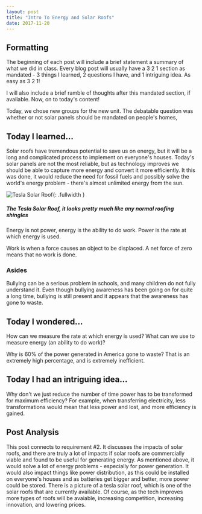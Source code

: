```yaml
---
layout: post
title: "Intro To Energy and Solar Roofs"
date: 2017-11-20
---
```


## Formatting

The beginning of each post will include a brief statement a summary of what we did in class. Every blog post will usually have a 3 2 1 section as mandated - 3 things I learned, 2 questions I have, and 1 intriguing idea. As easy as 3 2 1!

I will also include a brief ramble of thoughts after this mandated section, if available. Now, on to today's content!

Today, we chose new groups for the new unit. The debatable question was whether or not solar panels should be mandated on people's homes, 

## Today I learned...

Solar roofs have tremendous potential to save us on energy, but it will be a long and complicated process to implement on everyone's houses. Today's solar panels are not the most reliable, but as technology improves we should be able to capture more energy and convert it more efficiently. It this was done, it would reduce the need for fossil fuels and possibly solve the world's energy problem - there's almost unlimited energy from the sun.

![Tesla Solar Roof](https://www.tesla.com/sites/default/files/images/marketing/tesla-solar.jpg){: .fullwidth }

##### The Tesla Solar Roof, it looks pretty much like any normal roofing shingles

Energy is not power, energy is the ability to do work. Power is the rate at which energy is used. 

Work is when a force causes an object to be displaced. A net force of zero means that no work is done.

### Asides

Bullying can be a serious problem in schools, and many children do not fully understand it. Even though bullying awareness has been going on for quite a long time, bullying is still present and it appears that the awareness has gone to waste.

## Today I wondered...

How can we measure the rate at which energy is used? What can we use to measure energy (an ability to do work)?

Why is 60% of the power generated in America gone to waste? That is an extremely high percentage, and is extremely inefficient.

## Today I had an intriguing idea...

Why don't we just reduce the number of time power has to be transformed for maximum efficiency? For example, when transferring electricity, less transformations would mean that less power and lost, and more efficiency is gained.

## Post Analysis

This post connects to requirement #2. It discusses the impacts of solar roofs, and there are truly a lot of impacts if solar roofs are commercially viable and found to be useful for generating energy. As mentioned above, it would solve a lot of energy problems - especially for power generation. It would also impact things like power distribution, as this could be installed on everyone's houses and as batteries get bigger and better, more power could be stored. There is a picture of a tesla solar roof, which is one of the solar roofs that are currently available. Of course, as the tech improves more types of roofs will be avaiable, increasing competition, increasing innovation, and lowering prices.